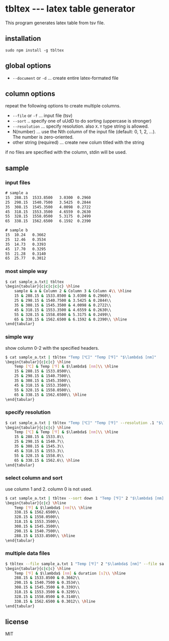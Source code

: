 # tbltex --- latex table generator

This program generates latex table from tsv file.

## installation
```
sudo npm install -g tbltex
```

## global options

- `--document` or `-d` ... create entire latex-formated file

## column options

repeat the following options to create multiple columns.

- `--file` or `-f` ... input file (tsv)
- `--sort` .. specify one of uUdD to do sorting (uppercase is stronger)
- `--resolution` ... specify resolution. also `X.Y` type string is allowed.
-  N(number) ... use the Nth column of the input file (default: 0, 1, 2, ...). The number is zero-oriented.
- other string (required) ... create new colum titled with the string

if no files are specified with the column, stdin will be used.

## sample

### input files

```sample_a.txt
# sample a
15	288.15	1533.8500 	3.0300	0.2960
25	298.15	1540.7500	3.5425	0.2844
35	308.15	1545.3500 	4.0098	0.2722
45	318.15	1553.3500 	4.6559	0.2630
55	328.15	1558.0500 	5.3175	0.2499
65	338.15	1562.6500 	6.1592	0.2390
```

``` sample_b.txt
# sample b
15	10.24	0.3662
25	12.46	0.3534
35	14.73	0.3393
45	17.70	0.3295
55	21.28	0.3140
65	25.77	0.3012
```

### most simple way

```bash
$ cat sample_a.txt| tbltex
\begin{tabular}{c|c|c|c|c} \hline
	sample & a & Column 2 & Column 3 & Column 4\\ \hline
	15 & 288.15 & 1533.8500 & 3.0300 & 0.2960\\
	25 & 298.15 & 1540.7500 & 3.5425 & 0.2844\\
	35 & 308.15 & 1545.3500 & 4.0098 & 0.2722\\
	45 & 318.15 & 1553.3500 & 4.6559 & 0.2630\\
	55 & 328.15 & 1558.0500 & 5.3175 & 0.2499\\
	65 & 338.15 & 1562.6500 & 6.1592 & 0.2390\\ \hline
\end{tabular}
```

### simple way

show column 0-2 with the specified headers.

```bash
$ cat sample_a.txt | tbltex "Temp [℃]" "Temp [℉]" "$\lambda$ [nm]"
\begin{tabular}{c|c|c} \hline
	Temp [℃] & Temp [℉] & $\lambda$ [nm]\\ \hline
	15 & 288.15 & 1533.8500\\
	25 & 298.15 & 1540.7500\\
	35 & 308.15 & 1545.3500\\
	45 & 318.15 & 1553.3500\\
	55 & 328.15 & 1558.0500\\
	65 & 338.15 & 1562.6500\\ \hline
\end{tabular}
```

### specify resolution

```bash
$ cat sample_a.txt | tbltex "Temp [℃]" "Temp [℉]" --resolution .1 "$\lambda$ [nm]"
\begin{tabular}{c|c|c} \hline
	Temp [℃] & Temp [℉] & $\lambda$ [nm]\\ \hline
	15 & 288.15 & 1533.8\\
	25 & 298.15 & 1540.7\\
	35 & 308.15 & 1545.3\\
	45 & 318.15 & 1553.3\\
	55 & 328.15 & 1558.0\\
	65 & 338.15 & 1562.6\\ \hline
\end{tabular}
```

### select column and sort

use column 1 and 2. column 0 is not used.

```bash
$ cat sample_a.txt | tbltex --sort down 1 "Temp [℉]" 2 "$\lambda$ [nm]"
\begin{tabular}{c|c} \hline
	Temp [℉] & $\lambda$ [nm]\\ \hline
	338.15 & 1562.6500\\
	328.15 & 1558.0500\\
	318.15 & 1553.3500\\
	308.15 & 1545.3500\\
	298.15 & 1540.7500\\
	288.15 & 1533.8500\\ \hline
\end{tabular}
```

### multiple data files

```bash
$ tbltex --file sample_a.txt 1 "Temp [℉]" 2 "$\lambda$ [nm]" --file sample_b.txt 2 "duration [s]"
\begin{tabular}{c|c|c} \hline
	Temp [℉] & $\lambda$ [nm] & duration [s]\\ \hline
	288.15 & 1533.8500 & 0.3662\\
	298.15 & 1540.7500 & 0.3534\\
	308.15 & 1545.3500 & 0.3393\\
	318.15 & 1553.3500 & 0.3295\\
	328.15 & 1558.0500 & 0.3140\\
	338.15 & 1562.6500 & 0.3012\\ \hline
\end{tabular}
```

## license
MIT

